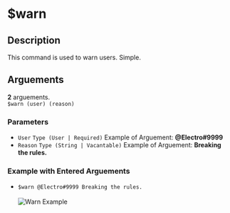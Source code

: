 # $warn

## Description <br>

This command is used to warn users. Simple.

## Arguements <br>

**2** arguements. <br>
``$warn (user) (reason)``

### Parameters
- ``User`` ``Type (User | Required)`` Example of Arguement: **@Electro#9999**
- ``Reason`` ``Type (String | Vacantable)`` Example of Arguement: **Breaking the rules.** <br>

### Example with Entered Arguements
- ``$warn @Electro#9999 Breaking the rules.`` <br> <br>
![Warn Example](https://electro-cdnhandler.netlify.app/Images/warnexample.png)